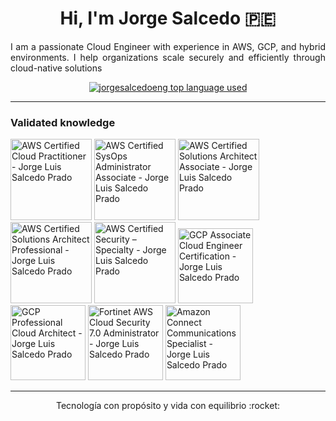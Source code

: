 <h1 align="center">Hi, I'm Jorge Salcedo 🇵🇪 </h1>

<p align="justify"> I am a passionate Cloud Engineer with experience in AWS, GCP, and hybrid environments. I help organizations scale securely and efficiently through cloud-native solutions </p>
<div align="center">
	<a href="https://github.com/jorgesalcedoeng?tab=repositories"><img src="https://github-readme-stats.vercel.app/api/top-langs/?username=jorgesalcedoeng&layout=compact&hide_title=1&card_width=300&theme=dracula&border_color=0d1117" alt="jorgesalcedoeng top language used" /></a>
</div>

---

<h3> Validated knowledge </h3>

<a href="https://www.credly.com/badges/a1c977a8-6bf9-4da3-af56-7ef40690ff33"><img src="https://images.credly.com/size/680x680/images/00634f82-b07f-4bbd-a6bb-53de397fc3a6/image.png" height=130 alt="AWS Certified Cloud Practitioner - Jorge Luis Salcedo Prado"></a>
<a href="https://www.credly.com/badges/a00c3264-94f4-4ab9-a834-bc0f5f74e865"><img src="https://images.credly.com/size/680x680/images/f0d3fbb9-bfa7-4017-9989-7bde8eaf42b1/image.png" height=130 alt="AWS Certified SysOps Administrator Associate - Jorge Luis Salcedo Prado"></a>
<a href="https://www.credly.com/badges/172239cf-6b65-4e95-9e15-7438760a94d3"><img src="https://images.credly.com/size/680x680/images/0e284c3f-5164-4b21-8660-0d84737941bc/image.png" height=130 alt="AWS Certified Solutions Architect Associate - Jorge Luis Salcedo Prado"></a>
<a href="https://www.credly.com/badges/1b6ea1d8-1c61-4667-a7b5-595a11770cc3"><img src="https://images.credly.com/size/680x680/images/2d84e428-9078-49b6-a804-13c15383d0de/image.png" height=130 alt="AWS Certified Solutions Architect Professional - Jorge Luis Salcedo Prado"></a>
<a href="https://www.credly.com/badges/7e64e1e2-77a2-41a4-b041-bbfad10584ad"><img src="https://images.credly.com/size/680x680/images/53acdae5-d69f-4dda-b650-d02ed7a50dd7/image.png" height=130 alt="AWS Certified Security – Specialty - Jorge Luis Salcedo Prado"></a>
<a href="https://www.credly.com/badges/d52ee764-7311-460e-bb94-96f0559bc2d4"><img src="https://images.credly.com/size/680x680/images/08096465-cbfc-4c3e-93e5-93c5aa61f23e/image.png" height=120 alt="GCP Associate Cloud Engineer Certification - Jorge Luis Salcedo Prado"></a>
<a href="https://www.credly.com/badges/2e06dd43-143a-48ae-b5e0-279e484b5685"><img src="https://images.credly.com/size/680x680/images/71c579e0-51fd-4247-b493-d2fa8167157a/image.png" height=120 alt="GCP Professional Cloud Architect - Jorge Luis Salcedo Prado"></a>
<a href="https://www.credly.com/badges/9cb69f88-f5c2-4a35-a85c-c1d05cfc5460"><img src="https://images.credly.com/size/680x680/images/d611a2cb-c7bf-4917-aa42-a836ca6a0214/image.png" height=120 alt="Fortinet AWS Cloud Security 7.0 Administrator - Jorge Luis Salcedo Prado"></a>
<a href="https://www.credly.com/badges/b5da4370-ad43-4881-8205-a0af033d4612"><img src="https://images.credly.com/size/680x680/images/60dbe6ec-05b8-45cd-9deb-d220bc19b7e1/image.png" height=120 alt="Amazon Connect Communications Specialist - Jorge Luis Salcedo Prado"></a>


---

<div align="center">
  Tecnología con propósito y vida con equilibrio :rocket:
</div>
